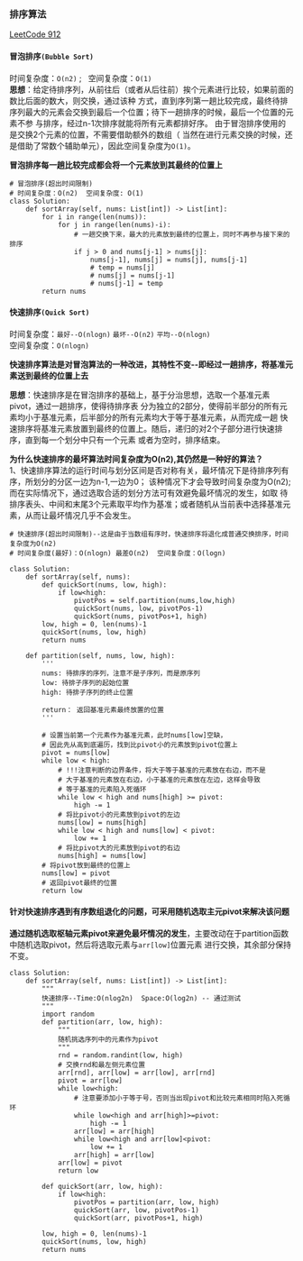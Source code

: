 ### 排序算法

[LeetCode 912](https://leetcode-cn.com/problems/sort-an-array/)


#### 冒泡排序`(Bubble Sort)`
时间复杂度：`O(n2)`   ;&nbsp;&nbsp; 空间复杂度：`O(1)`  
**思想**：给定待排序列，从前往后（或者从后往前）挨个元素进行比较，如果前面的数比后面的数大，则交换，通过该种
方式，直到序列第一趟比较完成，最终待排序列最大的元素会交换到最后一个位置；待下一趟排序的时候，最后一个位置的元素不参
与排序，经过n-1次排序就能将所有元素都排好序。 由于冒泡排序使用的是交换2个元素的位置，不需要借助额外的数组（
当然在进行元素交换的时候，还是借助了常数个辅助单元），因此空间复杂度为`O(1)`。

**冒泡排序每一趟比较完成都会将一个元素放到其最终的位置上**

```
# 冒泡排序(超出时间限制)
# 时间复杂度：O(n2)  空间复杂度: O(1)
class Solution:
    def sortArray(self, nums: List[int]) -> List[int]:
        for i in range(len(nums)):
            for j in range(len(nums)-i):
                # 一趟交换下来，最大的元素放到最终的位置上，同时不再参与接下来的排序
                if j > 0 and nums[j-1] > nums[j]:
                    nums[j-1], nums[j] = nums[j], nums[j-1]
                    # temp = nums[j]
                    # nums[j] = nums[j-1]
                    # nums[j-1] = temp
        return nums
```


#### 快速排序`(Quick Sort)`
时间复杂度：`最好--O(nlogn)`  `最坏--O(n2)`  `平均--O(nlogn)`   
空间复杂度：`O(nlogn)`

**快速排序算法是对冒泡算法的一种改进，其特性不变--即经过一趟排序，将基准元素送到最终的位置上去**

**思想**：快速排序是在冒泡排序的基础上，基于分治思想，选取一个基准元素pivot，通过一趟排序，使得待排序表
分为独立的2部分，使得前半部分的所有元素均小于基准元素，后半部分的所有元素均大于等于基准元素，从而完成一趟
快速排序将基准元素放置到最终的位置上。随后，递归的对2个子部分进行快速排序，直到每一个划分中只有一个元素
或者为空时，排序结束。


**为什么快速排序的最坏算法时间复杂度为O(n2),其仍然是一种好的算法？**   
1、快速排序算法的运行时间与划分区间是否对称有关，最坏情况下是待排序列有序，所划分的分区一边为n-1,一边为0；
该种情况下才会导致时间复杂度为O(n2); 而在实际情况下，通过选取合适的划分方法可有效避免最坏情况的发生，如取
待排序表头、中间和末尾3个元素取平均作为基准；或者随机从当前表中选择基准元素，从而让最坏情况几乎不会发生。

```
# 快速排序(超出时间限制)--这是由于当数组有序时，快速排序将退化成普通交换排序，时间复杂度为O(n2)
# 时间复杂度(最好)：O(nlogn) 最差O(n2)  空间复杂度：O(logn)

class Solution:
    def sortArray(self, nums):
        def quickSort(nums, low, high):
            if low<high:
                pivotPos = self.partition(nums,low,high)
                quickSort(nums, low, pivotPos-1)
                quickSort(nums, pivotPos+1, high)
        low, high = 0, len(nums)-1
        quickSort(nums, low, high)
        return nums

    def partition(self, nums, low, high):
        '''
        nums: 待排序的序列，注意不是子序列，而是原序列
        low: 待排子序列的起始位置
        high: 待排子序列的终止位置

        return： 返回基准元素最终放置的位置
        '''

        # 设置当前第一个元素作为基准元素，此时nums[low]空缺，
        # 因此先从高到底遍历，找到比pivot小的元素放到pivot位置上
        pivot = nums[low]
        while low < high:
            # !!!注意判断的边界条件，将大于等于基准的元素放在右边，而不是
            # 大于基准的元素放在右边，小于基准的元素放在左边，这样会导致
            # 等于基准的元素陷入死循环
            while low < high and nums[high] >= pivot:
                high -= 1
            # 将比pivot小的元素放到pivot的左边
            nums[low] = nums[high]
            while low < high and nums[low] < pivot:
                low += 1
            # 将比pivot大的元素放到pivot的右边
            nums[high] = nums[low]
        # 将pivot放到最终的位置上
        nums[low] = pivot
        # 返回pivot最终的位置
        return low
```

#### 针对快速排序遇到有序数组退化的问题，可采用随机选取主元pivot来解决该问题
**通过随机选取枢轴元素pivot来避免最坏情况的发生**，主要改动在于partition函数中随机选取pivot，然后将选取元素与`arr[low]`位置元素
进行交换，其余部分保持不变。
```
class Solution:
    def sortArray(self, nums: List[int]) -> List[int]:
        """
        快速排序--Time:O(nlog2n)  Space:O(log2n) -- 通过测试
        """
        import random
        def partition(arr, low, high):
            """
            随机挑选序列中的元素作为pivot
            """
            rnd = random.randint(low, high)
            # 交换rnd和最左侧元素位置
            arr[rnd], arr[low] = arr[low], arr[rnd]
            pivot = arr[low]
            while low<high:
                # 注意要添加小于等于号，否则当出现pivot和比较元素相同时陷入死循环
                while low<high and arr[high]>=pivot:
                    high -= 1
                arr[low] = arr[high]
                while low<high and arr[low]<pivot:
                    low += 1
                arr[high] = arr[low]
            arr[low] = pivot
            return low

        def quickSort(arr, low, high):
            if low<high:
                pivotPos = partition(arr, low, high)
                quickSort(arr, low, pivotPos-1)
                quickSort(arr, pivotPos+1, high)
        
        low, high = 0, len(nums)-1
        quickSort(nums, low, high)
        return nums
```